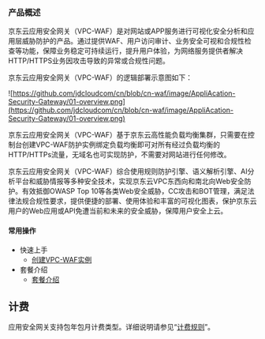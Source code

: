 ### 产品概述 

京东云应用安全网关（VPC-WAF）是对网站或APP服务进行可视化安全分析和应用层威胁防护的产品。通过提供WAF、用户访问审计、业务安全可视和合规性检查等功能，保障业务稳定可持续运行，提升用户体验，为网络服务提供者解决HTTP/HTTPS业务因攻击导致的异常或合规性问题。

京东云应用安全网关（VPC-WAF）的逻辑部署示意图如下：

 ![https://github.com/jdcloudcom/cn/blob/cn-waf/image/AppliAcation-Security-Gateway/01-overview.png](https://github.com/jdcloudcom/cn/blob/cn-waf/image/AppliAcation-Security-Gateway/01-overview.png)

京东云应用安全网关（VPC-WAF）基于京东云高性能负载均衡集群，只需要在控制台创建VPC-WAF防护实例绑定负载均衡即可对所有经过负载均衡的HTTP/HTTPs流量，无域名也可实现防护，不需要对网站进行任何修改。

京东云应用安全网关（VPC-WAF）综合使用规则防护引擎、语义解析引擎、AI分析平台和威胁情报等多种安全技术，实现京东云VPC东西向和南北向Web安全防护。有效抵御OWASP Top 10等各类Web安全威胁，CC攻击和BOT管理，满足法律法规合规性要求，提供便捷的部署、使用体验和丰富的可视化图表，保护京东云用户的Web应用或API免遭当前和未来的安全威胁，保障用户安全上云。

#### 常用操作

- 快速上手
  - [创建VPC-WAF实例](https://github.com/jdcloudcom/cn/blob/cn-waf/documentation/Cloud-Security/Application-Security-Gateway/Operation-Guide/Instance-Management/Create-Application-Security-Gateway.md)
- 套餐介绍
  - [套餐介绍](https://github.com/jdcloudcom/cn/blob/cn-waf/documentation/Cloud-Security/Application-Security-Gateway/Introduction/Specifications.md)

## 计费

应用安全网关支持包年包月计费类型。详细说明请参见“[计费规则](../Pricing/Billing-Rules.md)”。

 
